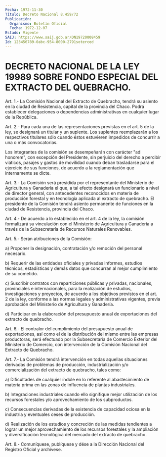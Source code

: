 ```yaml
---
Fecha: 1972-11-30
Título: Decreto Nacional 8.459/72
Publicación:
  Organismo: Boletín Oficial
  Fecha: 1972-12-07
Estado: Vigente
SAIJ: https://www.saij.gob.ar/DN19720008459
Id: 123456789-0abc-954-8000-2791soterced
---
```

# DECRETO NACIONAL DE LA LEY 19989 SOBRE FONDO ESPECIAL DEL EXTRACTO DEL QUEBRACHO.

<a id="1"></a>
Art. 1.- La Comisión Nacional del Extracto de Quebracho, tendrá su asiento  en  la  ciudad  de Resistencia, capital de la provincia del Chaco. Podrá establecer delegaciones o dependencias administrativas en cualquier lugar de la República.

<a id="2"></a>
Art. 2.- Para cada una de las representaciones previstas en el art. 5  de  la  ley,  se  designará  un  titular y un suplente. Los suplentes  reemplazarán  a  los respectivos titulares  sólo  cuando éstos estuvieren impedidos de  concurrir a una o más convocatorias.

Los integrantes de la comisión se  desempeñarán  con  carácter  "ad honorem",  con  excepción del Presidente, sin perjuicio del derecho a percibir viáticos,  pasajes  y  gastos  de movilidad cuando deban trasladarse para el ejercicio de sus funciones,  de  acuerdo  a  la reglamentación que internamente se dicte.

<a id="3"></a>
Art.  3.-  La Comisión será presidida por el representante del Ministerio  de  Agricultura  y  Ganadería  el  que,  a  tal  efecto designará  un  funcionario    a  nivel  de  director  general,  con antecedentes reconocidos en materia  de  producción  forestal  y en tecnología  aplicada  al extracto de quebracho. El presidente de la Comisión tendrá asiento  permanente  de  funciones  en la ciudad de Resistencia, provincia del Chaco.

<a id="4"></a>
Art. 4.- De acuerdo a lo establecido en el art. 4 de la ley, la comisión    formalizará    su  vinculación  con  el  Ministerio  de Agricultura y Ganadería a través  de  la  Subsecretaría de Recursos Naturales Renovables.

<a id="5"></a>
Art. 5.- Serán atribuciones de la Comisión:

a)  Proponer la designación, contratación y/o remoción del personal necesario.

b)  Requerir  de  las  entidades  oficiales  y  privadas  informes, estudios  técnicos,  estadísticas  y  demás  datos que concurran al mejor cumplimiento de su cometido.

c)  Suscribir  contratos  con  reparticiones públicas  y  privadas, nacionales, provinciales e internacionales,  para la realización de estudios, investigaciones y proyectos, de acuerdo  a  los objetivos previstos en el art. 2 de la ley, conforme a las normas  legales  y administrativas  vigentes,  previa  aprobación  del  Ministerio  de Agricultura y Ganadería.

d)    Participar   en  la  elaboración  del  presupuesto  anual  de exportaciones del extracto de quebracho.

<a id="6"></a>
Art. 6.- El contralor del cumplimiento del presupuesto anual de exportaciones,  así  como el de la distribución del mismo entre las empresas  productoras,  será  efectuado  por  la  Subsecretaría  de Comercio Exterior  del  Ministerio de Comercio, con intervención de la Comisión Nacional del Extracto de Quebracho.

<a id="7"></a>
Art.  7.-  La  Comisión  tendrá intervención en todas aquellas situaciones derivadas de problemas de producción, industrialización y/o comercialización  del  extracto de quebracho, tales como:

a) Dificultades de cualquier índole en lo referente al abastecimiento  de  materia  prima  en las zonas de  influencia  de plantas industriales.

b)  Integraciones  industriales  cuando    ello   signifique  mejor utilización de los recursos forestales y/o aprovechamiento  de  los subproductos.

c)  Consecuencias derivadas de la existencia de capacidad ociosa en la industria y eventuales ceses de producción.

d)  Realización  de  los  estudios  y  concreción  de  las  medidas tendientes  a  lograr  un  mejor  aprovechamiento  de  los recursos forestales  y  la  ampliación  y  diversificación  tecnológica  del mercado del extracto de quebracho.

<a id="8"></a>
Art. 8.- Comuníquese, publíquese y dése a la Dirección Nacional del Registro Oficial y archívese.
